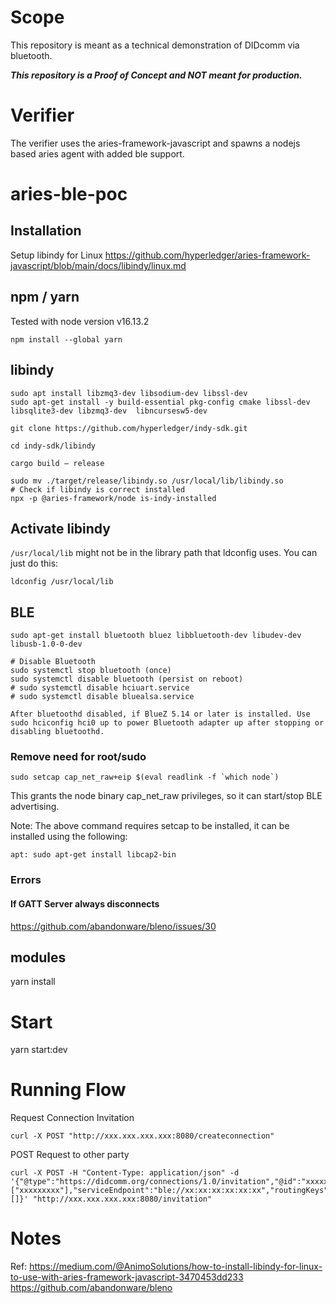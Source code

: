 # Scope
This repository is meant as a technical demonstration of DIDcomm via bluetooth.

***This repository is a Proof of Concept and NOT meant for production.***

# Verifier
The verifier uses the aries-framework-javascript and spawns a nodejs based aries agent with added ble support.


# aries-ble-poc
## Installation
Setup libindy for Linux
https://github.com/hyperledger/aries-framework-javascript/blob/main/docs/libindy/linux.md

## npm / yarn
Tested with node version v16.13.2

```bash=
npm install --global yarn
```
##  libindy
```bash=
sudo apt install libzmq3-dev libsodium-dev libssl-dev
sudo apt-get install -y build-essential pkg-config cmake libssl-dev libsqlite3-dev libzmq3-dev  libncursesw5-dev

git clone https://github.com/hyperledger/indy-sdk.git

​cd indy-sdk/libindy

cargo build — release

sudo mv ./target/release/libindy.so /usr/local/lib/libindy.so
# Check if libindy is correct installed
npx -p @aries-framework/node is-indy-installed
```
## Activate libindy
`/usr/local/lib` might not be in the library path that ldconfig uses. You can just do this:
```bash=
ldconfig /usr/local/lib
```

## BLE
```bash=
sudo apt-get install bluetooth bluez libbluetooth-dev libudev-dev libusb-1.0-0-dev

# Disable Bluetooth
sudo systemctl stop bluetooth (once)
sudo systemctl disable bluetooth (persist on reboot)
# sudo systemctl disable hciuart.service
# sudo systemctl disable bluealsa.service

After bluetoothd disabled, if BlueZ 5.14 or later is installed. Use sudo hciconfig hci0 up to power Bluetooth adapter up after stopping or disabling bluetoothd.

```

### Remove need for root/sudo
```bash=
sudo setcap cap_net_raw+eip $(eval readlink -f `which node`)
```
This grants the node binary cap_net_raw privileges, so it can start/stop BLE advertising.

Note: The above command requires setcap to be installed, it can be installed using the following:
```bash=
apt: sudo apt-get install libcap2-bin
```

### Errors
#### If GATT Server always disconnects
https://github.com/abandonware/bleno/issues/30

## modules
yarn install

# Start
yarn start:dev

# Running Flow
Request Connection Invitation
```bash=
curl -X POST "http://xxx.xxx.xxx.xxx:8080/createconnection"
```
POST Request to other party
```bash=
curl -X POST -H "Content-Type: application/json" -d '{"@type":"https://didcomm.org/connections/1.0/invitation","@id":"xxxxx","label":"","recipientKeys":["xxxxxxxxx"],"serviceEndpoint":"ble://xx:xx:xx:xx:xx:xx","routingKeys":[]}' "http://xxx.xxx.xxx.xxx:8080/invitation"
```

# Notes
Ref:
https://medium.com/@AnimoSolutions/how-to-install-libindy-for-linux-to-use-with-aries-framework-javascript-3470453dd233
https://github.com/abandonware/bleno
